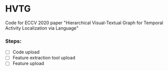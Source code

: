 # HVTG
Code for ECCV 2020 paper "Hierarchical Visual-Textual Graph for Temporal Activity Localization via Language"

### Steps:

- [ ] Code upload
- [ ] Feature extraction tool upload
- [ ] Feature upload
